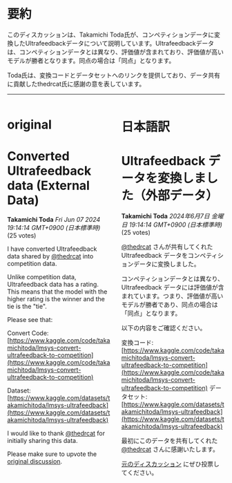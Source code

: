 # 要約 
このディスカッションは、Takamichi Toda氏が、コンペティションデータに変換したUltrafeedbackデータについて説明しています。Ultrafeedbackデータは、コンペティションデータとは異なり、評価値が含まれており、評価値が高いモデルが勝者となります。同点の場合は「同点」となります。

Toda氏は、変換コードとデータセットへのリンクを提供しており、データ共有に貢献したthedrcat氏に感謝の意を表しています。


---


<style>
.column-left{
  float: left;
  width: 47.5%;
  text-align: left;
}
.column-right{
  float: right;
  width: 47.5%;
  text-align: left;
}
.column-one{
  float: left;
  width: 100%;
  text-align: left;
}
</style>


<div class="column-left">

# original

# Converted Ultrafeedback data (External Data)

**Takamichi Toda** *Fri Jun 07 2024 19:14:14 GMT+0900 (日本標準時)* (25 votes)

I have converted Ultrafeedback data shared by [@thedrcat](https://www.kaggle.com/thedrcat) into competition data.

Unlike competition data, Ultrafeedback data has a rating. This means that the model with the higher rating is the winner and the tie is the "tie".

Please see that:

Convert Code: [https://www.kaggle.com/code/takamichitoda/lmsys-convert-ultrafeedback-to-competition](https://www.kaggle.com/code/takamichitoda/lmsys-convert-ultrafeedback-to-competition)

Dataset: [https://www.kaggle.com/datasets/takamichitoda/lmsys-ultrafeedback](https://www.kaggle.com/datasets/takamichitoda/lmsys-ultrafeedback)

I would like to thank [@thedrcat](https://www.kaggle.com/thedrcat) for initially sharing this data.

Please make sure to upvote the [original discussion](https://www.kaggle.com/competitions/lmsys-chatbot-arena/discussion/499756).





</div>
<div class="column-right">

# 日本語訳

# Ultrafeedback データを変換しました（外部データ）

**Takamichi Toda** *2024年6月7日 金曜日 19:14:14 GMT+0900 (日本標準時)* (25 votes)

[@thedrcat](https://www.kaggle.com/thedrcat) さんが共有してくれた Ultrafeedback データをコンペティションデータに変換しました。

コンペティションデータとは異なり、Ultrafeedback データには評価値が含まれています。つまり、評価値が高いモデルが勝者であり、同点の場合は「同点」となります。

以下の内容をご確認ください。

変換コード: [https://www.kaggle.com/code/takamichitoda/lmsys-convert-ultrafeedback-to-competition](https://www.kaggle.com/code/takamichitoda/lmsys-convert-ultrafeedback-to-competition)
データセット: [https://www.kaggle.com/datasets/takamichitoda/lmsys-ultrafeedback](https://www.kaggle.com/datasets/takamichitoda/lmsys-ultrafeedback)

最初にこのデータを共有してくれた [@thedrcat](https://www.kaggle.com/thedrcat) さんに感謝いたします。

[元のディスカッション](https://www.kaggle.com/competitions/lmsys-chatbot-arena/discussion/499756) にぜひ投票してください。



</div>